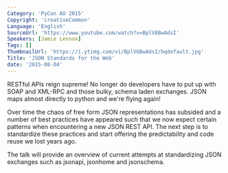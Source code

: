 ```yaml
---
Category: 'PyCon AU 2015'
Copyright: 'creativeCommon'
Language: 'English'
SourceUrl: 'https://www.youtube.com/watch?v=BplV6BwAdsI'
Speakers: [Jamie Lennox]
Tags: []
ThumbnailUrl: 'https://i.ytimg.com/vi/BplV6BwAdsI/hqdefault.jpg'
Title: 'JSON Standards for the Web'
date: '2015-08-04'
---
```

RESTful APIs reign supreme! No longer do developers have to put up with SOAP
and XML-RPC and those bulky, schema laden exchanges. JSON maps almost directly
to python and we're flying again!

Over time the chaos of free form JSON representations has subsided and a number
of best practices have appeared such that we now expect certain patterns when
encountering a new JSON REST API. The next step is to standardize these
practices and start offering the predictability and code reuse we lost years
ago.

The talk will provide an overview of current attempts at standardizing JSON
exchanges such as jsonapi, jsonhome and jsonschema.
